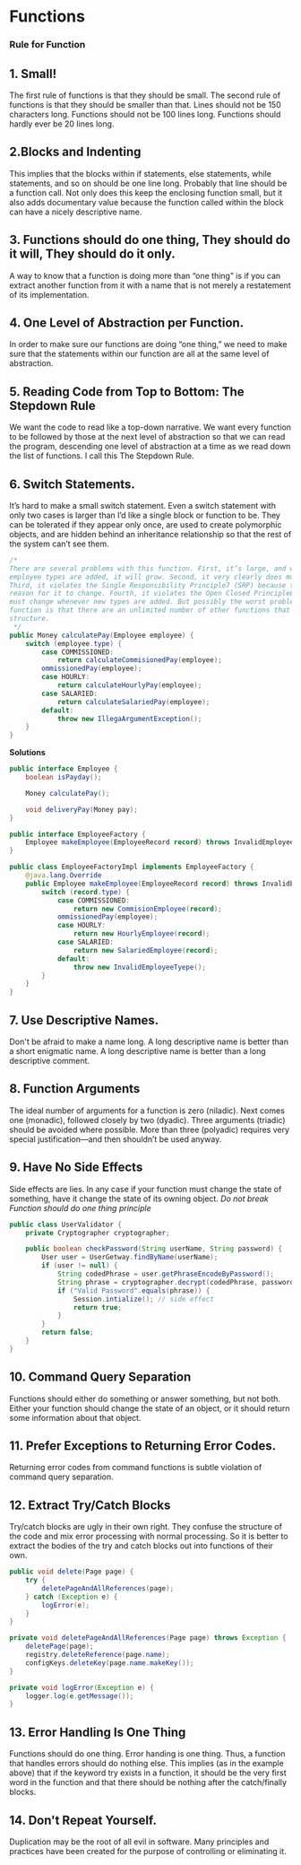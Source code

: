 # Functions

### Rule for Function

## 1. Small!

The first rule of functions is that they should be small.
The second rule of functions is that they should be smaller
than that. Lines should not be 150 characters long. Functions
should not be 100 lines long. Functions should hardly ever be
20 lines long.

## 2.Blocks and Indenting

This implies that the blocks within if statements, else statements, while statements, and
so on should be one line long. Probably that line should be a function call. Not only does
this keep the enclosing function small, but it also adds documentary value because the
function called within the block can have a nicely descriptive name.

## 3. Functions should do one thing, They should do it will, They should do it only.

A way to know that a function is doing more than “one thing” is if you can
extract another function from it with a name that is not merely a restatement of its implementation.

## 4. One Level of Abstraction per Function.

In order to make sure our functions are doing “one thing,” we need to make sure that the
statements within our function are all at the same level of abstraction.

## 5. Reading Code from Top to Bottom: The Stepdown Rule

We want the code to read like a top-down narrative. We want every function to be followed by those
at the next level of abstraction so that we can read the program, descending
one level of abstraction at a time as we read down the list of functions. I call this The Stepdown Rule.

## 6. Switch Statements.

It’s hard to make a small switch statement. Even a switch statement with only two cases is
larger than I’d like a single block or function to be. They can be tolerated if they appear
only once, are used to create polymorphic objects, and are hidden behind an inheritance relationship
so that the rest of the system can’t see them.

```java
/*
There are several problems with this function. First, it’s large, and when new
employee types are added, it will grow. Second, it very clearly does more than one thing.
Third, it violates the Single Responsibility Principle7 (SRP) because there is more than one
reason for it to change. Fourth, it violates the Open Closed Principle8 (OCP) because it
must change whenever new types are added. But possibly the worst problem with this
function is that there are an unlimited number of other functions that will have the same
structure. 
 */
public Money calculatePay(Employee employee) {
    switch (employee.type) {
        case COMMISSIONED:
            return calculateCommisionedPay(employee);
        ommissionedPay(employee);
        case HOURLY:
            return calculateHourlyPay(employee);
        case SALARIED:
            return calculateSalariedPay(employee);
        default:
            throw new IllegaArgumentException();
    }
}
```

**Solutions**

```java
public interface Employee {
    boolean isPayday();

    Money calculatePay();

    void deliveryPay(Money pay);
}

public interface EmployeeFactory {
    Employee makeEmployee(EmployeeRecord record) throws InvalidEmployeeTyepe;
}

public class EmployeeFactoryImpl implements EmployeeFactory {
    @java.lang.Override
    public Employee makeEmployee(EmployeeRecord record) throws InvalidEmployeeTyepe {
        switch (record.type) {
            case COMMISSIONED:
                return new CommisionEmployee(record);
            ommissionedPay(employee);
            case HOURLY:
                return new HourlyEmployee(record);
            case SALARIED:
                return new SalariedEmployee(record);
            default:
                throw new InvalidEmployeeTyepe();
        }
    }
}
```

## 7. Use Descriptive Names.

Don't be afraid to make a name long. A long descriptive name is better than a short
enigmatic name. A long descriptive name is better than a long descriptive comment.

## 8. Function Arguments

The ideal number of arguments for a function is
zero (niladic). Next comes one (monadic), followed
closely by two (dyadic). Three arguments (triadic)
should be avoided where possible. More than three
(polyadic) requires very special justification—and
then shouldn’t be used anyway.

## 9. Have No Side Effects

Side effects are lies. In any case if your function must change
the state of something, have it change the state of its owning object.
*Do not break Function should do one thing principle*

```java
public class UserValidator {
    private Cryptographer cryptographer;

    public boolean checkPassword(String userName, String password) {
        User user = UserGetway.findByName(userName);
        if (user != null) {
            String codedPhrase = user.getPhraseEncodeByPassword();
            String phrase = cryptographer.decrypt(codedPhrase, password);
            if ("Valid Password".equals(phrase)) {
                Session.intialize(); // side effect
                return true;
            }
        }
        return false;
    }
}
```

## 10. Command Query Separation

Functions should either do something or answer something, but not both.
Either your function should change the state of an object, or it should
return some information about that object.

## 11. Prefer Exceptions to Returning Error Codes.

Returning error codes from command functions is subtle violation of command
query separation.

## 12. Extract Try/Catch Blocks

Try/catch blocks are ugly in their own right. They confuse the structure of the code and
mix error processing with normal processing. So it is better to extract the bodies of the try
and catch blocks out into functions of their own.

```java
public void delete(Page page) {
    try {
        deletePageAndAllReferences(page);
    } catch (Exception e) {
        logError(e);
    }
}

private void deletePageAndAllReferences(Page page) throws Exception {
    deletePage(page);
    registry.deleteReference(page.name);
    configKeys.deleteKey(page.name.makeKey());
}

private void logError(Exception e) {
    logger.log(e.getMessage());
}
```

## 13. Error Handling Is One Thing

Functions should do one thing. Error handing is one thing. Thus, a function that handles
errors should do nothing else. This implies (as in the example above) that if the keyword
try exists in a function, it should be the very first word in the function and that there
should be nothing after the catch/finally blocks.

## 14. Don't Repeat Yourself.

Duplication may be the root of all evil in software. Many principles and practices have
been created for the purpose of controlling or eliminating it.







